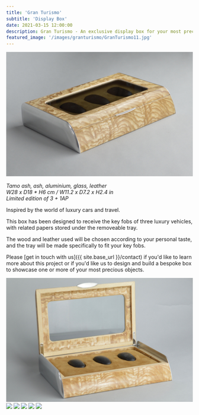 ```yaml
---
title: 'Gran Turismo'
subtitle: 'Display Box'
date: 2021-03-15 12:00:00
description: Gran Turismo - An exclusive display box for your most precious car key fobs.
featured_image: '/images/granturismo/GranTurismo11.jpg'
---
```


![](/images/granturismo/GranTurismo11.jpg)

*Tamo ash, ash, aluminium, glass, leather*<br>
*W28 x D18 * H6 cm / W11.2 x D7.2 x H2.4 in*<br>
*Limited edition of 3 + 1AP*

Inspired by the world of luxury cars and travel.

This box has been designed to receive the key fobs of three luxury vehicles, with related papers stored under the removeable tray.

The wood and leather used will be chosen according to your personal taste, and the tray will be made specifically to fit your key fobs.

Please [get in touch with us]({{ site.base_url }}/contact) if you'd like to learn more about this project or if you'd like us to design and build a bespoke box to showcase one or more of your most precious objects.

<div class="gallery" data-columns="3">
	<img src="/images/granturismo/GranTurismo10.jpg">
	<img src="/images/granturismo/GranTurismo9.jpg">
	<img src="/images/granturismo/GranTurismo12.jpg">
	<img src="/images/granturismo/GranTurismo5.jpg">
	<img src="/images/granturismo/GranTurismo2.jpg">
	<img src="/images/granturismo/GranTurismo4.jpg">
</div>
